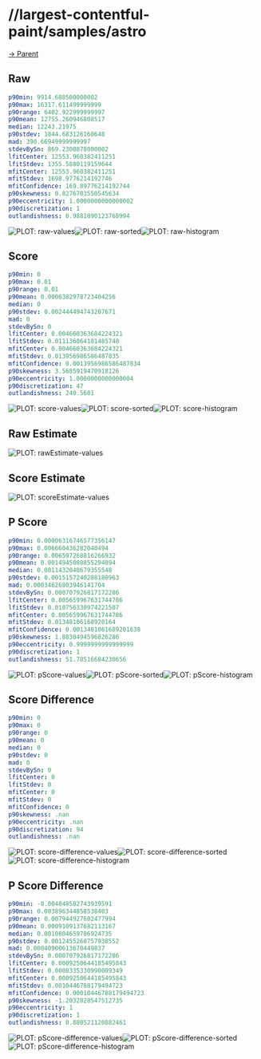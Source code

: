 
# //largest-contentful-paint/samples/astro

[→ Parent](../..)


## Raw


```yaml
p90min: 9914.688500000002
p90max: 16317.611499999999
p90range: 6402.922999999997
p90mean: 12755.260946808517
median: 12243.21975
p90stdev: 1844.683126160648
mad: 390.66949999999997
stdevBySn: 869.2300878000002
lfitCenter: 12553.960382411251
lfitStdev: 1355.5880119159644
mfitCenter: 12553.960382411251
mfitStdev: 1698.9776214192746
mfitConfidence: 169.89776214192744
p90skewness: 0.8276703550545634
p90eccentricity: 1.0000000000000002
p90discretization: 1
outlandishness: 0.9881890123768994

```

![PLOT: raw-values](./raw/values.svg)![PLOT: raw-sorted](./raw/sorted.svg)![PLOT: raw-histogram](./raw/histogram.svg)
## Score


```yaml
p90min: 0
p90max: 0.01
p90range: 0.01
p90mean: 0.0006382978723404256
median: 0
p90stdev: 0.002444494743207671
mad: 0
stdevBySn: 0
lfitCenter: 0.004660363684224321
lfitStdev: 0.011136064101485748
mfitCenter: 0.004660363684224321
mfitStdev: 0.013956986586487835
mfitConfidence: 0.0013956986586487834
p90skewness: 3.5685919470918126
p90eccentricity: 1.0000000000000004
p90discretization: 47
outlandishness: 240.5601

```

![PLOT: score-values](./score/values.svg)![PLOT: score-sorted](./score/sorted.svg)![PLOT: score-histogram](./score/histogram.svg)
## Raw Estimate

![PLOT: rawEstimate-values](./rawEstimate/values.svg)
## Score Estimate

![PLOT: scoreEstimate-values](./scoreEstimate/values.svg)
## P Score


```yaml
p90min: 0.00006316746577356147
p90max: 0.006660436282040494
p90range: 0.006597268816266932
p90mean: 0.0014945080855294094
median: 0.0011432040679355548
p90stdev: 0.0015157240288180963
mad: 0.00034626803946141704
stdevBySn: 0.000707926817172286
lfitCenter: 0.005659967631744786
lfitStdev: 0.010756330974221507
mfitCenter: 0.005659967631744786
mfitStdev: 0.01348106168920164
mfitConfidence: 0.0013481061689201638
p90skewness: 1.8830494596826286
p90eccentricity: 0.9999999999999999
p90discretization: 1
outlandishness: 51.78516684230656

```

![PLOT: pScore-values](./pScore/values.svg)![PLOT: pScore-sorted](./pScore/sorted.svg)![PLOT: pScore-histogram](./pScore/histogram.svg)
## Score Difference


```yaml
p90min: 0
p90max: 0
p90range: 0
p90mean: 0
median: 0
p90stdev: 0
mad: 0
stdevBySn: 0
lfitCenter: 0
lfitStdev: 0
mfitCenter: 0
mfitStdev: 0
mfitConfidence: 0
p90skewness: .nan
p90eccentricity: .nan
p90discretization: 94
outlandishness: .nan

```

![PLOT: score-difference-values](./score-difference/values.svg)![PLOT: score-difference-sorted](./score-difference/sorted.svg)![PLOT: score-difference-histogram](./score-difference/histogram.svg)
## P Score Difference


```yaml
p90min: -0.004048582743939591
p90max: 0.003896344858538403
p90range: 0.007944927602477994
p90mean: 0.0009109137682113167
median: 0.0010804659706924735
p90stdev: 0.0012455260757938552
mad: 0.00040900613670449837
stdevBySn: 0.000707926817172286
lfitCenter: 0.0009250644185495843
lfitStdev: 0.0008335330990009349
mfitCenter: 0.0009250644185495843
mfitStdev: 0.0010446788179494723
mfitConfidence: 0.00010446788179494723
p90skewness: -1.2032828547512735
p90eccentricity: 1
p90discretization: 1
outlandishness: 0.880521120882461

```

![PLOT: pScore-difference-values](./pScore-difference/values.svg)![PLOT: pScore-difference-sorted](./pScore-difference/sorted.svg)![PLOT: pScore-difference-histogram](./pScore-difference/histogram.svg)